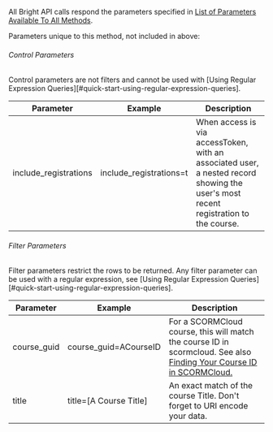 
All Bright API calls respond the parameters specified in [List of Parameters Available To All Methods](#api-modules-list-of-parameters-available-to-all-methods).

Parameters unique to this method, not included in above:

###### Control Parameters

Control parameters are not filters and cannot be used with [Using Regular Expression Queries][#quick-start-using-regular-expression-queries].

|Parameter|Example|Description|
|--|--|--|
|include_registrations|include_registrations=t|When access is via accessToken, with an associated user, a nested record showing the user's most recent registration to the course.|

###### Filter Parameters

Filter parameters restrict the rows to be returned.   Any filter parameter can be used with a regular expression, see [Using Regular Expression Queries][#quick-start-using-regular-expression-queries].


|Parameter|Example|Description|
|--|--|--|
|course_guid|course_guid=ACourseID|For a SCORMCloud course, this will match the course ID in scormcloud.  See also <a href="https://help.aura-software.com/finding-a-course-id-in-scormcloud/">Finding Your Course ID in SCORMCloud.|
|title|title=[A Course Title]|An exact match of the course Title. Don't forget to URI encode your data.|

